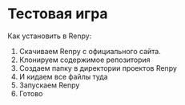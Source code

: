 # Тестовая игра

Как установить в Renpy:
1. Скачиваем Renpy с официального сайта.
2. Клонируем содержимое репозитория
3. Создаем папку в директории проектов Renpy
4. И кидаем все файлы туда
5. Запускаем Renpy
6. Готово
